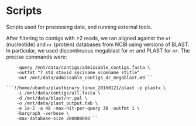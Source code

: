 # Scripts

Scripts used for processing data, and running external tools.



After filtering to contigs with >2 reads, we ran aligned against the `nt` (nucleotide) and `nr` (protein) databases from NCBI using versions of BLAST. In particular, we used discontinuous megablast for `nt` and PLAST for `nr`. The precise commands were:

```BLASTDB=/mnt/data/blast blastn -task dc-megablast -db nt -evalue 1e-2 -num_threads 48 \
    -query /mnt/data/contigs/admissable_contigs.fasta \
    -outfmt "7 std staxid ssciname scomname stitle"
    -out /mnt/data/admissable_contigs_dc_megablast.m9```

```!/home/ubuntu/plastbinary_linux_20160121/plast -p plastx \
    -i /mnt/data/contigs/all.fasta \
    -d /mnt/data/blast/nr.pal \
    -o /mnt/data/plast_output.tab \
    -e 1e-2 -a 48 -max-hit-per-query 30 -outfmt 1 \
    -bargraph -verbose \
    -max-database-size 200000000```
